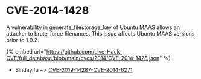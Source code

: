 # CVE-2014-1428

A vulnerability in generate_filestorage_key of Ubuntu MAAS allows an attacker to brute-force filenames. This issue affects Ubuntu MAAS versions prior to 1.9.2.

{% embed url="https://github.com/Live-Hack-CVE/full_database/blob/main/cves/2014/CVE-2014-1428.json" %}


* Sindayifu ~> [CVE-2019-14287-CVE-2014-6271](https://www.alice-snow.ru/2014/database/cve-2014-1428/cve-2019-14287-cve-2014-6271-sindayifu)